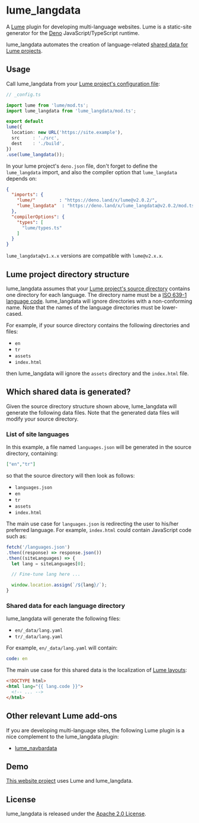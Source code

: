 # lume_langdata

A [Lume](https://lume.land) plugin for developing multi-language websites.
Lume is a static-site generator for the [Deno](https://deno.land) JavaScript/TypeScript runtime.

lume_langdata automates the creation of language-related [shared data for Lume projects](https://lume.land/docs/creating-pages/shared-data/#the-_data-directories).

## Usage

Call lume_langdata from your [Lume project's configuration file](https://lume.land/docs/configuration/config-file/):

```ts
// _config.ts

import lume from 'lume/mod.ts';
import lume_langdata from 'lume_langdata/mod.ts';

export default
lume({
  location: new URL('https://site.example'),
  src     : './src',
  dest    : './build',
})
.use(lume_langdata());
```

In your lume project's `deno.json` file, don't forget to define the `lume_langdata` import, and also the compiler option that `lume_langdata` depends on:

```json
{
  "imports": {
    "lume/"         : "https://deno.land/x/lume@v2.0.2/",
    "lume_langdata"  : "https://deno.land/x/lume_langdata@v2.0.2/mod.ts",
  },
  "compilerOptions": {
    "types": [
      "lume/types.ts"
    ]
  }
}
```

`lume_langdata@v1.x.x` versions are compatible with `lume@v2.x.x`.

## Lume project directory structure

lume_langdata assumes that your [Lume project's source directory](https://lume.land/docs/configuration/config-file/#src) contains one directory for each language. The directory name must be a [ISO 639-1 language code](https://en.wikipedia.org/wiki/List_of_ISO_639-1_codes). lume_langdata will ignore directories with a non-conforming name. Note that the names of the language directories must be lower-cased.

For example, if your source directory contains the following directories and files:

- `en`
- `tr`
- `assets`
- `index.html`

then lume_langdata will ignore the `assets` directory and the `index.html` file.

## Which shared data is generated?

Given the source directory structure shown above, lume_langdata will generate the following data files. Note that the generated data files will modify your source directory.

### List of site languages

In this example, a file named `languages.json` will be generated in the source directory, containing:

```json
["en","tr"]
```

so that the source directory will then look as follows:

- `languages.json`
- `en`
- `tr`
- `assets`
- `index.html`

The main use case for `languages.json` is redirecting the user to his/her preferred language. For example, `index.html` could contain JavaScript code such as:

```js
fetch('/languages.json')
.then((response) => response.json())
.then((siteLanguages) => {
  let lang = siteLanguages[0];

  // Fine-tune lang here ...

  window.location.assign(`/${lang}/`);
}
```

### Shared data for each language directory

lume_langdata will generate the following files:

- `en/_data/lang.yaml`
- `tr/_data/lang.yaml`

For example, `en/_data/lang.yaml` will contain:

```yaml
code: en
```

The main use case for this shared data is the localization of [Lume layouts](https://lume.land/docs/getting-started/create-a-layout/):

```html
<!DOCTYPE html>
<html lang="{{ lang.code }}">
  <!-- ... -->
</html>
```

## Other relevant Lume add-ons

If you are developing multi-language sites, the following Lume plugin is a nice complement to the lume_langdata plugin:

- [lume_navbardata](https://deno.land/x/lume_navbardata)

## Demo

[This website project](https://github.com/doga/qworum-website) uses Lume and lume_langdata.

## License

lume_langdata is released under the [Apache 2.0 License](https://www.apache.org/licenses/LICENSE-2.0).
